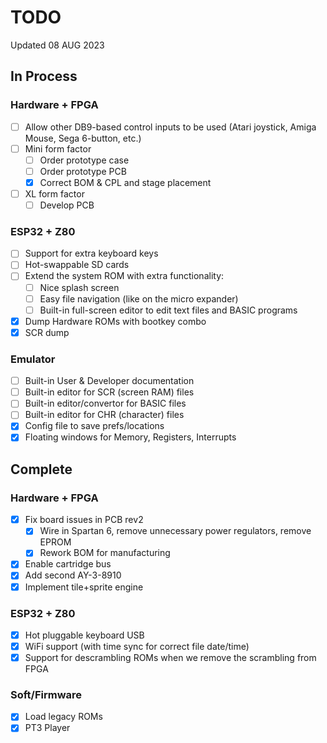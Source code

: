 # TODO
Updated 08 AUG 2023

## In Process

### Hardware + FPGA
- [ ] Allow other DB9-based control inputs to be used (Atari joystick, Amiga Mouse, Sega 6-button, etc.)
- [ ] Mini form factor
  - [ ] Order prototype case
  - [ ] Order prototype PCB
  - [x] Correct BOM & CPL and stage placement
- [ ] XL form factor
  - [ ] Develop PCB

### ESP32 + Z80
- [ ] Support for extra keyboard keys
- [ ] Hot-swappable SD cards
- [ ] Extend the system ROM with extra functionality:
  - [ ] Nice splash screen
  - [ ] Easy file navigation (like on the micro expander)
  - [ ] Built-in full-screen editor to edit text files and BASIC programs
- [x] Dump Hardware ROMs with bootkey combo
- [x] SCR dump

### Emulator
- [ ] Built-in User & Developer documentation
- [ ] Built-in editor for SCR (screen RAM) files
- [ ] Built-in editor/convertor for BASIC files
- [ ] Built-in editor for CHR (character) files
- [x] Config file to save prefs/locations
- [x] Floating windows for Memory, Registers, Interrupts

## Complete

### Hardware + FPGA
- [x] Fix board issues in PCB rev2
  - [x] Wire in Spartan 6, remove unnecessary power regulators, remove EPROM 
  - [x] Rework BOM for manufacturing 
- [x] Enable cartridge bus
- [x] Add second AY-3-8910
- [x] Implement tile+sprite engine

### ESP32 + Z80
- [x] Hot pluggable keyboard USB
- [x] WiFi support (with time sync for correct file date/time)
- [x] Support for descrambling ROMs when we remove the scrambling from FPGA

### Soft/Firmware
 - [x] Load legacy ROMs
 - [X] PT3 Player
